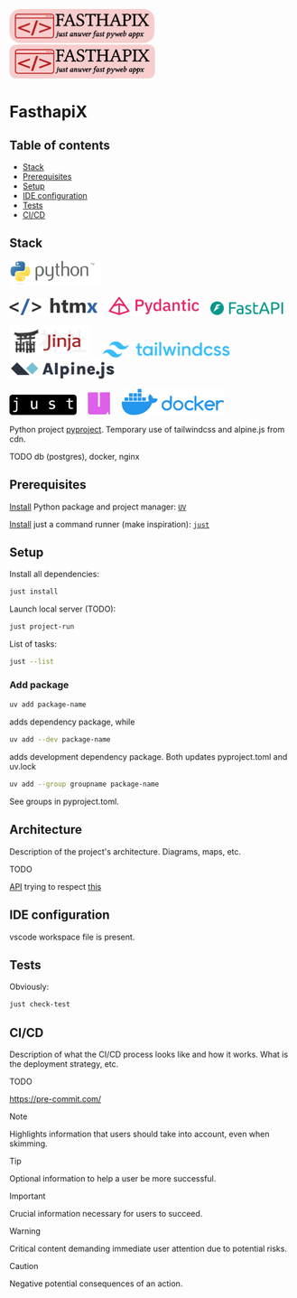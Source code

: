 [<img src="https://raw.githubusercontent.com/nimch/FasthapiX/refs/heads/main/docs/graphics/fasthapix.png" height="60" style="border-radius:12px">](https://github.com/nimch/FasthapiX)
[<img src="https://raw.githubusercontent.com/nimch/FasthapiX/refs/heads/main/docs/graphics/fasthapix.svg" height="60" style="border-radius:12px">](https://github.com/nimch/FasthapiX)

# FasthapiX

## Table of contents

* [Stack](#stack)
* [Prerequisites](#prerequisites)
* [Setup](#setup)
* [IDE configuration](#ide-configuration)
* [Tests](#tests)
* [CI/CD](#ci/cd)

## Stack

[<img src="https://raw.githubusercontent.com/nimch/FasthapiX/refs/heads/main/docs/graphics/stack/python.svg" height="48">](https://www.python.org/)

[<img src="https://raw.githubusercontent.com/nimch/FasthapiX/refs/heads/main/docs/graphics/stack/htmx.svg" height="30">](https://www.htmx.org/)&nbsp;&nbsp;&nbsp;&nbsp;
[<img src="https://raw.githubusercontent.com/nimch/FasthapiX/refs/heads/main/docs/graphics/stack/pydantic.svg" height="32">](https://ai.pydantic.dev/)&nbsp;&nbsp;&nbsp;&nbsp;
[<img src="https://raw.githubusercontent.com/nimch/FasthapiX/refs/heads/main/docs/graphics/stack/fastapi.svg" height="24">](https://fastapi.tiangolo.com/)

[<img src="https://raw.githubusercontent.com/nimch/FasthapiX/refs/heads/main/docs/graphics/stack/jinja.svg" height="58">](https://jinja.palletsprojects.com/)&nbsp;&nbsp;&nbsp;&nbsp;
[<img src="https://raw.githubusercontent.com/nimch/FasthapiX/refs/heads/main/docs/graphics/stack/tailwind.svg" height="28">](https://tailwindcss.com/)&nbsp;&nbsp;&nbsp;&nbsp;
[<img src="https://raw.githubusercontent.com/nimch/FasthapiX/refs/heads/main/docs/graphics/stack/alpinejs.svg" height="36">](https://alpinejs.dev/)&nbsp;&nbsp;&nbsp;&nbsp;

[<img src="https://raw.githubusercontent.com/nimch/FasthapiX/refs/heads/main/docs/graphics/stack/just.svg" height="36">](https://just.systems/)&nbsp;&nbsp;&nbsp;&nbsp;
[<img src="https://raw.githubusercontent.com/nimch/FasthapiX/refs/heads/main/docs/graphics/stack/uv.svg" height="40">](https://docs.astral.sh/uv/)&nbsp;&nbsp;&nbsp;&nbsp;
[<img src="https://raw.githubusercontent.com/nimch/FasthapiX/refs/heads/main/docs/graphics/stack/docker.svg" height="46">](https://www.docker.com/)

Python project [pyproject](https://packaging.python.org/en/latest/guides/writing-pyproject-toml/).
Temporary use of tailwindcss and alpine.js from cdn.

TODO
db (postgres), docker, nginx

## Prerequisites

[Install](https://docs.astral.sh/uv/getting-started/installation/) Python package and project manager: [`UV`](https://docs.astral.sh/uv/)

[Install](https://github.com/casey/just) just a command runner (make inspiration): [`just`](https://just.systems/)

## Setup

Install all dependencies:
```bash
just install
```
Launch local server (TODO):
```bash
just project-run
```
List of tasks:
```bash
just --list
```

### Add package

```bash
uv add package-name
```
adds dependency package, while
```bash
uv add --dev package-name
```
adds development dependency package.
Both updates pyproject.toml and uv.lock
```bash
uv add --group groupname package-name
```
See groups in pyproject.toml.

## Architecture

Description of the project's architecture. Diagrams, maps, etc.

TODO

[API](https://fastapi.tiangolo.com/) trying to respect [this](https://www.openapis.org/)

## IDE configuration

vscode workspace file is present.

## Tests

Obviously:
```bash
just check-test
```

## CI/CD

Description of what the CI/CD process looks like and how it works. What is the deployment strategy, etc.

TODO

https://pre-commit.com/

> [!NOTE]
> Highlights information that users should take into account, even when skimming.

> [!TIP]
> Optional information to help a user be more successful.

> [!IMPORTANT]
> Crucial information necessary for users to succeed.

> [!WARNING]
> Critical content demanding immediate user attention due to potential risks.

> [!CAUTION]
> Negative potential consequences of an action.
